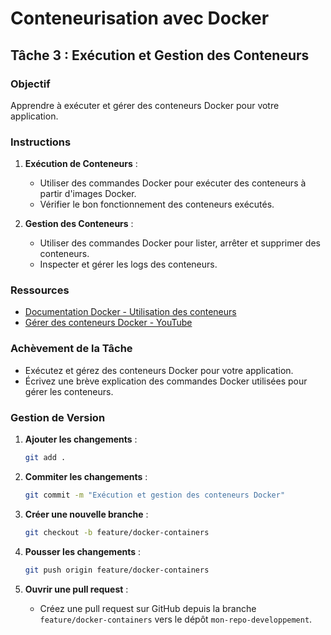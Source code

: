 
# Conteneurisation avec Docker

## Tâche 3 : Exécution et Gestion des Conteneurs

### Objectif
Apprendre à exécuter et gérer des conteneurs Docker pour votre application.

### Instructions
1. **Exécution de Conteneurs** :
    - Utiliser des commandes Docker pour exécuter des conteneurs à partir d'images Docker.
    - Vérifier le bon fonctionnement des conteneurs exécutés.

2. **Gestion des Conteneurs** :
    - Utiliser des commandes Docker pour lister, arrêter et supprimer des conteneurs.
    - Inspecter et gérer les logs des conteneurs.

### Ressources
- [Documentation Docker - Utilisation des conteneurs](https://docs.docker.com/get-started/part2/)
- [Gérer des conteneurs Docker - YouTube](https://www.youtube.com/watch?v=EnJ7qX9fkcU)

### Achèvement de la Tâche
- Exécutez et gérez des conteneurs Docker pour votre application.
- Écrivez une brève explication des commandes Docker utilisées pour gérer les conteneurs.

### Gestion de Version
1. **Ajouter les changements** :
    ```bash
    git add .
    ```

2. **Commiter les changements** :
    ```bash
    git commit -m "Exécution et gestion des conteneurs Docker"
    ```

3. **Créer une nouvelle branche** :
    ```bash
    git checkout -b feature/docker-containers
    ```

4. **Pousser les changements** :
    ```bash
    git push origin feature/docker-containers
    ```

5. **Ouvrir une pull request** :
    - Créez une pull request sur GitHub depuis la branche `feature/docker-containers` vers le dépôt `mon-repo-developpement`.
